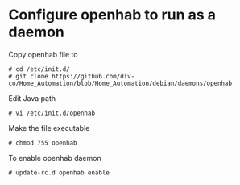 Configure openhab to run as a daemon
===================================

Copy openhab file to 

    # cd /etc/init.d/
    # git clone https://github.com/div-co/Home_Automation/blob/Home_Automation/debian/daemons/openhab

Edit Java path

    # vi /etc/init.d/openhab

Make the file executable

    # chmod 755 openhab
    
To enable openhab daemon

    # update-rc.d openhab enable    
